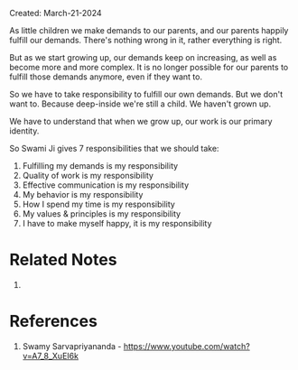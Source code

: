 Created: March-21-2024

As little children we make demands to our parents, and our parents happily fulfill our demands. There's nothing wrong in it, rather everything is right.

But as we start growing up, our demands keep on increasing, as well as become more and more complex. It is no longer possible for our parents to fulfill those demands anymore, even if they want to.

So we have to take responsibility to fulfill our own demands. But we don't want to. Because deep-inside we're still a child. We haven't grown up.

We have to understand that when we grow up, our work is our primary identity.

So Swami Ji gives 7 responsibilities that we should take:

1. Fulfilling my demands is my responsibility
2. Quality of work is my responsibility
3. Effective communication is my responsibility
4. My behavior is my responsibility
5. How I spend my time is my responsibility
6. My values & principles is my responsibility
7. I have to make myself happy, it is my responsibility
# Related Notes

1. 
# References

1. Swamy Sarvapriyananda - https://www.youtube.com/watch?v=A7_8_XuEI6k